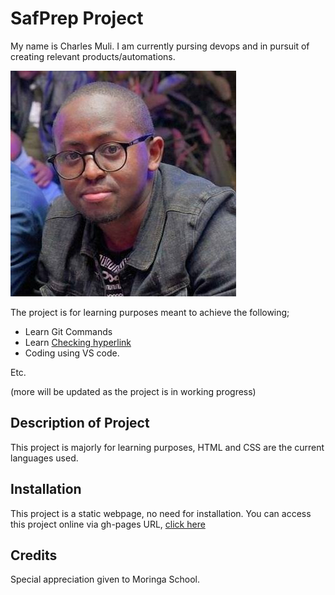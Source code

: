 # SafPrep Project
My name is Charles Muli. I am currently pursing devops and in pursuit of creating relevant products/automations. 
<link rel="stylesheet" href="css/style.css" type="text/css">
<img src="images/chax.jpg" alt="Image of Charles">

The project is for learning purposes meant to achieve the following;
* Learn Git Commands
* Learn [Checking hyperlink](https://www.google.com)
* Coding using VS code.

Etc.

(more will be updated as the project is in working progress)

## Description of Project
This project is majorly for learning purposes, HTML and CSS are the current languages used. 

## Installation
This project is a static webpage, no need for installation.
You can access this project online via gh-pages URL, [click here](https://chaxito.github.io/SafPrep1)

## Credits
Special appreciation given to Moringa School.

